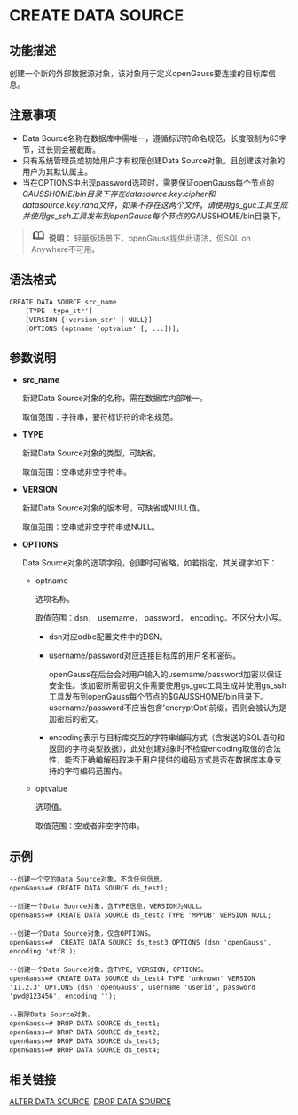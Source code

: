 # CREATE DATA SOURCE<a name="ZH-CN_TOPIC_0289900178"></a>

## 功能描述<a name="zh-cn_topic_0283137069_zh-cn_topic_0237122100_section1697927113919"></a>

创建一个新的外部数据源对象，该对象用于定义openGauss要连接的目标库信息。

## 注意事项<a name="zh-cn_topic_0283137069_zh-cn_topic_0237122100_section106551466418"></a>

-   Data Source名称在数据库中需唯一，遵循标识符命名规范，长度限制为63字节，过长则会被截断。
-   只有系统管理员或初始用户才有权限创建Data Source对象。且创建该对象的用户为其默认属主。
-   当在OPTIONS中出现password选项时，需要保证openGauss每个节点的$GAUSSHOME/bin目录下存在datasource.key.cipher和datasource.key.rand文件，如果不存在这两个文件，请使用gs\_guc工具生成并使用gs\_ssh工具发布到openGauss每个节点的$GAUSSHOME/bin目录下。

>![](public_sys-resources/icon-note.gif) **说明：** 
>轻量版场景下，openGauss提供此语法，但SQL on Anywhere不可用。

## 语法格式<a name="zh-cn_topic_0283137069_zh-cn_topic_0237122100_section1673654518413"></a>

```
CREATE DATA SOURCE src_name
    [TYPE 'type_str']
    [VERSION {'version_str' | NULL}]
    [OPTIONS (optname 'optvalue' [, ...])];
```

## 参数说明<a name="zh-cn_topic_0283137069_zh-cn_topic_0237122100_section1520523385620"></a>

-   **src\_name**

    新建Data Source对象的名称，需在数据库内部唯一。

    取值范围：字符串，要符标识符的命名规范。

-   **TYPE**

    新建Data Source对象的类型，可缺省。

    取值范围：空串或非空字符串。

-   **VERSION**

    新建Data Source对象的版本号，可缺省或NULL值。

    取值范围：空串或非空字符串或NULL。

-   **OPTIONS**

    Data Source对象的选项字段，创建时可省略，如若指定，其关键字如下：

    -   optname

        选项名称。

        取值范围：dsn， username， password， encoding。不区分大小写。

        -   dsn对应odbc配置文件中的DSN。
        -   username/password对应连接目标库的用户名和密码。

            openGauss在后台会对用户输入的username/password加密以保证安全性。该加密所需密钥文件需要使用gs\_guc工具生成并使用gs\_ssh工具发布到openGauss每个节点的$GAUSSHOME/bin目录下。username/password不应当包含'encryptOpt'前缀，否则会被认为是加密后的密文。

        -   encoding表示与目标库交互的字符串编码方式（含发送的SQL语句和返回的字符类型数据），此处创建对象时不检查encoding取值的合法性，能否正确编解码取决于用户提供的编码方式是否在数据库本身支持的字符编码范围内。

    -   optvalue

        选项值。

        取值范围：空或者非空字符串。



## 示例<a name="zh-cn_topic_0283137069_zh-cn_topic_0237122100_section459639151114"></a>

```
--创建一个空的Data Source对象，不含任何信息。
openGauss=# CREATE DATA SOURCE ds_test1;

--创建一个Data Source对象，含TYPE信息，VERSION为NULL。
openGauss=# CREATE DATA SOURCE ds_test2 TYPE 'MPPDB' VERSION NULL;

--创建一个Data Source对象，仅含OPTIONS。
openGauss=#  CREATE DATA SOURCE ds_test3 OPTIONS (dsn 'openGauss', encoding 'utf8');

--创建一个Data Source对象，含TYPE, VERSION, OPTIONS。
openGauss=# CREATE DATA SOURCE ds_test4 TYPE 'unknown' VERSION '11.2.3' OPTIONS (dsn 'openGauss', username 'userid', password 'pwd@123456', encoding '');

--删除Data Source对象。
openGauss=# DROP DATA SOURCE ds_test1;
openGauss=# DROP DATA SOURCE ds_test2;
openGauss=# DROP DATA SOURCE ds_test3;
openGauss=# DROP DATA SOURCE ds_test4;
```

## 相关链接<a name="zh-cn_topic_0283137069_zh-cn_topic_0237122100_section45538169227"></a>

[ALTER DATA SOURCE](ALTER-DATA-SOURCE.md),  [DROP DATA SOURCE](DROP-DATA-SOURCE.md)

